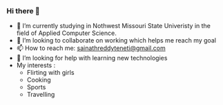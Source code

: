 ### Hi there 👋
- 🌱 I’m currently studying in Nothwest Missouri State Univeristy in the field of Applied Computer Science.
- 👯 I’m looking to collaborate on working which helps me reach my goal
- 📫 How to reach me: sainathreddyteneti@gmail.com
- 🤔 I’m looking for help with learning new technologies
- My interests : 
  * Flirting with girls
  * Cooking
  * Sports
  * Travelling
  
 
<!--
**SainathBosss/SainathBosss** is a ✨ _special_ ✨ repository because its `README.md` (this file) appears on your GitHub profile.

Here are some ideas to get you started:


- 🌱 I’m currently studying in Nothwest Missouri State Univeristy in the field of Applied Computer Science.
- 👯 I’m looking to collaborate on 
- 🤔 I’m looking for help with 
- 💬 Ask me about 
- 📫 How to reach me: 
- 😄 Pronouns: 
- ⚡ Fun fact: 
-->
